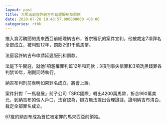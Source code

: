 ```yaml
---
layout: post
title: 大馬法庭容許納吉布延遲服刑及罰款
date: 2020-07-28 19:48:57.000000000 +08:00
categories: rthk
---
```


捲入貪污醜聞的馬來西亞前總理納吉布，首宗審訊的案件宣判，他被裁定7項罪名全部成立，被判監12年，罰款2億1千萬馬幣。

法庭容許納吉布申請延遲服刑和罰款。

法庭下午開庭，就他1項濫權罪判監12年和罰款；3項刑事失信罪和3項洗黑錢罪各判禁10年，刑期同時執行。

納吉布判刑前表明如果罪名成立，將會上訴。

案件針對「一馬發展」前子公司「SRC國際」轉出4200萬馬幣，折合990萬美元，到納吉布的個人戶口，法官認為，辯方無法提出合理證據，證明納吉布清白，裁定全部罪名成立。

67歲的納吉布成為首位被定罪的馬來西亞前領袖。

